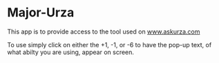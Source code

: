 # Major-Urza

This app is to provide access to the tool used on www.askurza.com

To use simply click on either the +1, -1, or -6 to have the pop-up text, of what abilty you are using, appear on screen.
